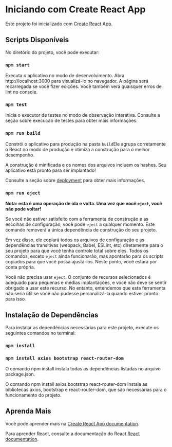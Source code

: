 # Iniciando com Create React App

Este projeto foi inicializado com [Create React App](https://github.com/facebook/create-react-app).

## Scripts Disponíveis


No diretório do projeto, você pode executar:


### `npm start`

Executa o aplicativo no modo de desenvolvimento. Abra http://localhost:3000 para visualizá-lo no navegador.
A página será recarregada se você fizer edições. Você também verá quaisquer erros de lint no console.

### `npm test`

Inicia o executor de testes no modo de observação interativa.
Consulte a seção sobre execução de testes para obter mais informações.

### `npm run build`

Constrói o aplicativo para produção na pasta `build`Ele agrupa corretamente o React no modo de produção e otimiza a construção para o melhor desempenho.

A construção é minificada e os nomes dos arquivos incluem os hashes.
Seu aplicativo está pronto para ser implantado!

Consulte a seção sobre [deployment](https://facebook.github.io/create-react-app/docs/deployment) para obter mais informações.

### `npm run eject`

**Nota: esta é uma operação de ida e volta. Uma vez que você `eject`,  você não pode voltar!**

Se você não estiver satisfeito com a ferramenta de construção e as escolhas de configuração, você pode `eject` a qualquer momento. Este comando removerá a única dependência de construção do seu projeto.

Em vez disso, ele copiará todos os arquivos de configuração e as dependências transitivas (webpack, Babel, ESLint, etc) diretamente para o seu projeto para que você tenha controle total sobre eles. Todos os comandos, exceto `eject` ainda funcionarão, mas apontarão para os scripts copiados para que você possa ajustá-los. Neste ponto, você estará por conta própria.

Você não precisa usar `eject`. O conjunto de recursos selecionados é adequado para pequenas e médias implantações, e você não deve se sentir obrigado a usar este recurso. No entanto, entendemos que esta ferramenta não seria útil se você não pudesse personalizá-la quando estiver pronto para isso.

## Instalação de Dependências
Para instalar as dependências necessárias para este projeto, execute os seguintes comandos no terminal:

### `npm install`

### `npm install axios bootstrap react-router-dom`

O comando npm install instala todas as dependências listadas no arquivo package.json.

O comando npm install axios bootstrap react-router-dom instala as bibliotecas axios, bootstrap e react-router-dom, que são necessárias para o funcionamento do projeto.

## Aprenda Mais


Você pode aprender mais na [Create React App documentation](https://facebook.github.io/create-react-app/docs/getting-started).

Para aprender React, consulte a documentação do React.[React documentation](https://reactjs.org/).
